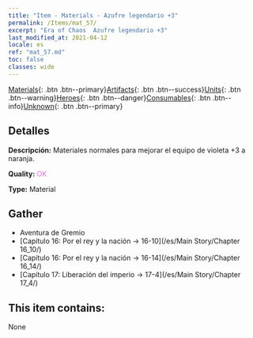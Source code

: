 ```yaml
---
title: "Item - Materials - Azufre legendario +3"
permalink: /Items/mat_57/
excerpt: "Era of Chaos  Azufre legendario +3"
last_modified_at: 2021-04-12
locale: es
ref: "mat_57.md"
toc: false
classes: wide
---
```

 [Materials](/es/Items/){: .btn .btn--primary}[Artifacts](/es/Items/Artifacts/){: .btn .btn--success}[Units](/es/Items/Units/){: .btn .btn--warning}[Heroes](/es/Items/Heroes/){: .btn .btn--danger}[Consumables](/es/Items/Consumables/){: .btn .btn--info}[Unknown](/es/Items/Unknown/){: .btn .btn--primary}

## Detalles
 **Descripción:** Materiales normales para mejorar el equipo de violeta +3 a naranja.

 **Quality:** <span style="color: #DA70D6">OK</span>

 **Type:** Material

## Gather

*    Aventura de Gremio 
*    [Capítulo 16: Por el rey y la nación -> 16-10](/es/Main Story/Chapter 16_10/) 
*    [Capítulo 16: Por el rey y la nación -> 16-14](/es/Main Story/Chapter 16_14/) 
*    [Capítulo 17: Liberación del imperio -> 17-4](/es/Main Story/Chapter 17_4/) 

## This item contains:

  None

